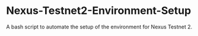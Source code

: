# Nexus-Testnet2-Environment-Setup
A bash script to automate the setup of the environment for Nexus Testnet 2.
